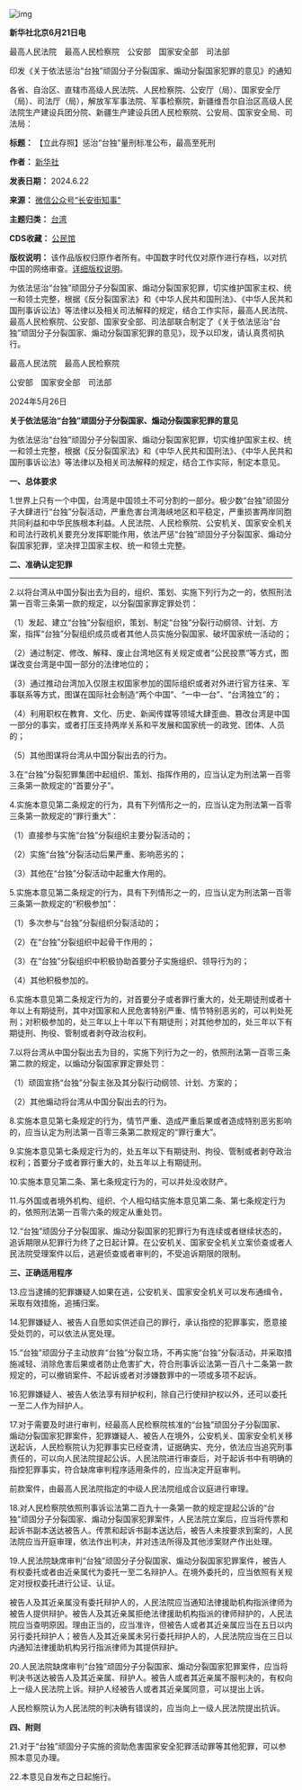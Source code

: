 ![img](https://chinadigitaltimes.net/chinese/files/2024/06/qos1gsp72w7d1.jpeg)


**新华社北京6月21日电** 　


最高人民法院　最高人民检察院　公安部　国家安全部　司法部  

印发《关于依法惩治“台独”顽固分子分裂国家、煽动分裂国家犯罪的意见》的通知


各省、自治区、直辖市高级人民法院、人民检察院、公安厅（局）、国家安全厅（局）、司法厅（局），解放军军事法院、军事检察院，新疆维吾尔自治区高级人民法院生产建设兵团分院、新疆生产建设兵团人民检察院、公安局、国家安全局、司法局：




**标题：** 【立此存照】惩治“台独”量刑标准公布，最高至死刑  

**作者：** [新华社](https://chinadigitaltimes.net/space/新华社)  

**发表日期：** 2024.6.22  

**来源：** [微信公众号“长安街知事”](https://mp.weixin.qq.com/s/isuKMtEChz3YV22XOdLeFg)  

**主题归类：** [台湾](https://chinadigitaltimes.net/space/台湾)  

**CDS收藏：** [公民馆](https://chinadigitaltimes.net/space/%E5%85%AC%E6%B0%91%E9%A6%86)  

**版权说明：** 该作品版权归原作者所有。中国数字时代仅对原作进行存档，以对抗中国的网络审查。[详细版权说明](https://chinadigitaltimes.net/chinese/copyright)。


为依法惩治“台独”顽固分子分裂国家、煽动分裂国家犯罪，切实维护国家主权、统一和领土完整，根据《反分裂国家法》和《中华人民共和国刑法》、《中华人民共和国刑事诉讼法》等法律以及相关司法解释的规定，结合工作实际，最高人民法院、最高人民检察院、公安部、国家安全部、司法部联合制定了《关于依法惩治“台独”顽固分子分裂国家、煽动分裂国家犯罪的意见》，现予以印发，请认真贯彻执行。


最高人民法院　最高人民检察院


公安部　国家安全部　司法部


2024年5月26日


**关于依法惩治“台独”顽固分子分裂国家、煽动分裂国家犯罪的意见** 


为依法惩治“台独”顽固分子分裂国家、煽动分裂国家犯罪，切实维护国家主权、统一和领土完整，根据《反分裂国家法》和《中华人民共和国刑法》、《中华人民共和国刑事诉讼法》等法律以及相关司法解释的规定，结合工作实际，制定本意见。


**一、总体要求** 


1.世界上只有一个中国，台湾是中国领土不可分割的一部分。极少数“台独”顽固分子大肆进行“台独”分裂活动，严重危害台湾海峡地区和平稳定，严重损害两岸同胞共同利益和中华民族根本利益。人民法院、人民检察院、公安机关、国家安全机关和司法行政机关要充分发挥职能作用，依法严惩“台独”顽固分子分裂国家、煽动分裂国家犯罪，坚决捍卫国家主权、统一和领土完整。


**二、准确认定犯罪** 




---


2.以将台湾从中国分裂出去为目的，组织、策划、实施下列行为之一的，依照刑法第一百零三条第一款的规定，以分裂国家罪定罪处罚：


（1）发起、建立“台独”分裂组织，策划、制定“台独”分裂行动纲领、计划、方案，指挥“台独”分裂组织成员或者其他人员实施分裂国家、破坏国家统一活动的；


（2）通过制定、修改、解释、废止台湾地区有关规定或者“公民投票”等方式，图谋改变台湾是中国一部分的法律地位的；


（3）通过推动台湾加入仅限主权国家参加的国际组织或者对外进行官方往来、军事联系等方式，图谋在国际社会制造“两个中国”、“一中一台”、“台湾独立”的；


（4）利用职权在教育、文化、历史、新闻传媒等领域大肆歪曲、篡改台湾是中国一部分的事实，或者打压支持两岸关系和平发展和国家统一的政党、团体、人员的；


（5）其他图谋将台湾从中国分裂出去的行为。


3.在“台独”分裂犯罪集团中起组织、策划、指挥作用的，应当认定为刑法第一百零三条第一款规定的“首要分子”。


4.实施本意见第二条规定的行为，具有下列情形之一的，应当认定为刑法第一百零三条第一款规定的“罪行重大”：


（1）直接参与实施“台独”分裂组织主要分裂活动的；


（2）实施“台独”分裂活动后果严重、影响恶劣的；


（3）其他在“台独”分裂活动中起重大作用的。


5.实施本意见第二条规定的行为，具有下列情形之一的，应当认定为刑法第一百零三条第一款规定的“积极参加”：


（1）多次参与“台独”分裂组织分裂活动的；


（2）在“台独”分裂组织中起骨干作用的；


（3）在“台独”分裂组织中积极协助首要分子实施组织、领导行为的；


（4）其他积极参加的。


6.实施本意见第二条规定行为的，对首要分子或者罪行重大的，处无期徒刑或者十年以上有期徒刑，其中对国家和人民危害特别严重、情节特别恶劣的，可以判处死刑；对积极参加的，处三年以上十年以下有期徒刑；对其他参加的，处三年以下有期徒刑、拘役、管制或者剥夺政治权利。


7.以将台湾从中国分裂出去为目的，实施下列行为之一的，依照刑法第一百零三条第二款的规定，以煽动分裂国家罪定罪处罚：


（1）顽固宣扬“台独”分裂主张及其分裂行动纲领、计划、方案的；


（2）其他煽动将台湾从中国分裂出去的行为。


8.实施本意见第七条规定的行为，情节严重、造成严重后果或者造成特别恶劣影响的，应当认定为刑法第一百零三条第二款规定的“罪行重大”。


9.实施本意见第七条规定行为的，处五年以下有期徒刑、拘役、管制或者剥夺政治权利；首要分子或者罪行重大的，处五年以上有期徒刑。


10.实施本意见第二条、第七条规定行为的，可以并处没收财产。


11.与外国或者境外机构、组织、个人相勾结实施本意见第二条、第七条规定行为的，依照刑法第一百零六条的规定从重处罚。


12.“台独”顽固分子分裂国家、煽动分裂国家的犯罪行为有连续或者继续状态的，追诉期限从犯罪行为终了之日起计算。在公安机关、国家安全机关立案侦查或者人民法院受理案件以后，逃避侦查或者审判的，不受追诉期限的限制。


**三、正确适用程序** 


13.应当逮捕的犯罪嫌疑人如果在逃，公安机关、国家安全机关可以发布通缉令，采取有效措施，追捕归案。


14.犯罪嫌疑人、被告人自愿如实供述自己的罪行，承认指控的犯罪事实，愿意接受处罚的，可以依法从宽处理。


15.“台独”顽固分子主动放弃“台独”分裂立场，不再实施“台独”分裂活动，并采取措施减轻、消除危害后果或者防止危害扩大，符合刑事诉讼法第一百八十二条第一款规定的，可以撤销案件、不起诉或者对涉嫌数罪中的一项或多项不起诉。


16.犯罪嫌疑人、被告人依法享有辩护权利，除自己行使辩护权以外，还可以委托一至二人作为辩护人。


17.对于需要及时进行审判，经最高人民检察院核准的“台独”顽固分子分裂国家、煽动分裂国家犯罪案件，犯罪嫌疑人、被告人在境外，公安机关、国家安全机关移送起诉，人民检察院认为犯罪事实已经查清，证据确实、充分，依法应当追究刑事责任的，可以向人民法院提起公诉。人民法院进行审查后，对于起诉书中有明确的指控犯罪事实，符合缺席审判程序适用条件的，应当决定开庭审判。


前款案件，由最高人民法院指定的中级人民法院组成合议庭进行审理。


18.对人民检察院依照刑事诉讼法第二百九十一条第一款的规定提起公诉的“台独”顽固分子分裂国家、煽动分裂国家犯罪案件，人民法院立案后，应当将传票和起诉书副本送达被告人。传票和起诉书副本送达后，被告人未按要求到案的，人民法院应当开庭审理，依法作出判决，并对违法所得及其他涉案财产作出处理。


19.人民法院缺席审判“台独”顽固分子分裂国家、煽动分裂国家犯罪案件，被告人有权委托或者由近亲属代为委托一至二名辩护人。在境外委托的，应当依照有关规定对授权委托进行公证、认证。


被告人及其近亲属没有委托辩护人的，人民法院应当通知法律援助机构指派律师为被告人提供辩护。被告人及其近亲属拒绝法律援助机构指派的律师辩护的，人民法院应当查明原因。理由正当的，应当准许，但被告人或者其近亲属应当在五日以内另行委托辩护人；被告人及其近亲属未另行委托辩护人的，人民法院应当在三日以内通知法律援助机构另行指派律师为其提供辩护。


20.人民法院缺席审判“台独”顽固分子分裂国家、煽动分裂国家犯罪案件，应当将判决书送达被告人及其近亲属、辩护人。被告人或者其近亲属不服判决的，有权向上一级人民法院上诉。辩护人经被告人或者其近亲属同意，可以提出上诉。


人民检察院认为人民法院的判决确有错误的，应当向上一级人民法院提出抗诉。


**四、附则** 


21.对于“台独”顽固分子实施的资助危害国家安全犯罪活动罪等其他犯罪，可以参照本意见办理。


22.本意见自发布之日起施行。

